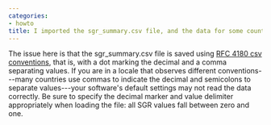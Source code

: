 ```yaml
---
categories:
- howto
title: I imported the sgr_summary.csv file, and the data for some countries seem to be greater than one, when the SGR supposedly ranges only from zero to one. How can I interpret these data?
---
```


The issue here is that the sgr_summary.csv file is saved using [RFC 4180 csv conventions](https://en.wikipedia.org/wiki/Comma-separated_values), that is, with a dot marking the decimal and a comma separating values.  If you are in a locale that observes different conventions---many countries use commas to indicate the decimal and semicolons to separate values---your software's default settings may not read the data correctly.  Be sure to specify the decimal marker and value delimiter appropriately when loading the file: all SGR values fall between zero and one. 
